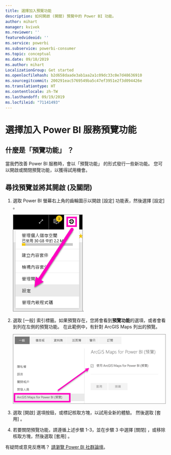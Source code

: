 ```yaml
---
title: 選擇加入預覽功能
description: 如何開啟 (開關) 預覽中的 Power BI 功能。
author: mihart
manager: kvivek
ms.reviewer: ''
featuredvideoid: ''
ms.service: powerbi
ms.subservice: powerbi-consumer
ms.topic: conceptual
ms.date: 09/18/2019
ms.author: mihart
LocalizationGroup: Get started
ms.openlocfilehash: b2d658daade3ab1aa2a1c09dc33c0e7d48636910
ms.sourcegitcommit: 200291eac5769549ba5c47ef3951e2f3d094426e
ms.translationtype: HT
ms.contentlocale: zh-TW
ms.lasthandoff: 09/19/2019
ms.locfileid: "71141493"
---
```

# <a name="opt-in-for-power-bi-service-preview-features"></a>選擇加入 Power BI 服務預覽功能
## <a name="what-are-preview-features"></a>什麼是「預覽功能」  ？
當我們改善 Power BI 服務時，會以「預覽功能」  的形式發行一些新功能。 您可以開啟或關閉預覽功能，以獲得試用機會。


## <a name="find-previews-and-turn-them-on-and-off"></a>尋找預覽並將其開啟 (及關閉)
1. 選取 Power BI 螢幕右上角的齒輪圖示以開啟 [設定] 功能表，然後選擇 [設定]  。
   
   ![[設定] 功能表](./media/end-user-preview-features/power-bi-settings.png).
2. 選取 [一般]  索引標籤。如果預覽存在，您將會看到**預覽功能**的選項，或者會看到列在左側的預覽功能。  在此範例中，有針對 ArcGIS Maps 列出的預覽。 
   
   ![[一般] 索引標籤](./media/end-user-preview-features/power-bi-preview-esri.png)
3. 選取 [開啟]  選項按鈕，或標記核取方塊，以試用全新的體驗。 然後選取 [套用]  。
4. 若要關閉預覽功能，請遵循上述步驟 1-3，並在步驟 3 中選擇 [關閉]  ，或移除核取方塊，然後選取 [套用]  。


有疑問或意見反應嗎？ [請瀏覽 Power BI 社群論壇](http://community.powerbi.com/t5/Navigation-Preview-Forum/bd-p/NavigationPreview)。

